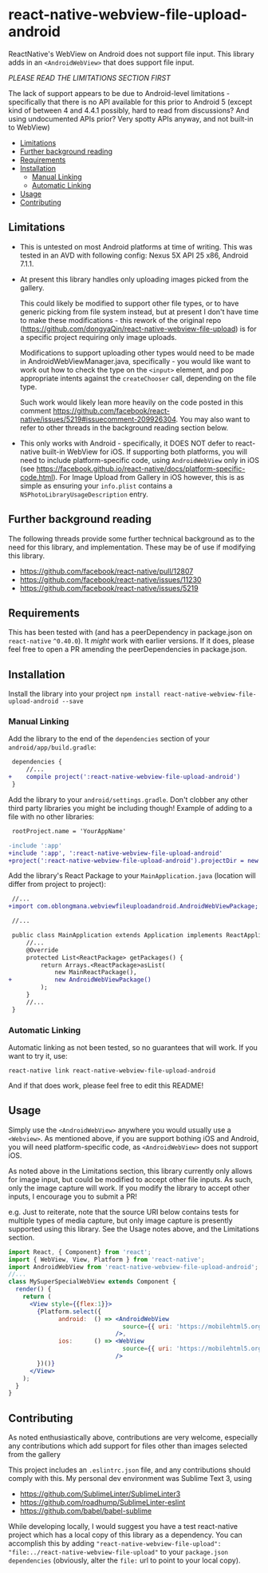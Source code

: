 # react-native-webview-file-upload-android
ReactNative's WebView on Android does not support file input. This library
adds in an `<AndroidWebView>` that does support file input.

*PLEASE READ THE LIMITATIONS SECTION FIRST*

The lack of support appears to be due to Android-level limitations -
specifically that there is no API available for this prior to Android 5 (except
kind of between 4 and 4.4.1 possibly, hard to read from discussions? And using
undocumented APIs prior? Very spotty APIs anyway, and not built-in to WebView)

<!-- MarkdownTOC -->

- [Limitations](#limitations)
- [Further background reading](#further-background-reading)
- [Requirements](#requirements)
- [Installation](#installation)
  - [Manual Linking](#manual-linking)
  - [Automatic Linking](#automatic-linking)
- [Usage](#usage)
- [Contributing](#contributing)

<!-- /MarkdownTOC -->

## Limitations
- This is untested on most Android platforms at time of writing. This was tested
in an AVD with following config: Nexus 5X API 25 x86, Android 7.1.1.

- At present this library handles only uploading images picked from the gallery.

  This could likely be modified to support other file types, or to have generic
  picking from file system instead, but at present I don't have time to make
  these modifications - this rework of the original repo
  (https://github.com/dongyaQin/react-native-webview-file-upload) is for a
  specific project requiring only image uploads.

  Modifications to support uploading other types would need to be made in
  AndroidWebViewManager.java, specifically - you would like want to work out how
  to check the type on the `<input>` element, and pop appropriate intents
  against the `createChooser` call, depending on the file type.

  Such work would likely lean more heavily on the code posted in this comment
  https://github.com/facebook/react-native/issues/5219#issuecomment-209926304.
  You may also want to refer to other threads in the background reading section
  below.

- This only works with Android - specifically, it DOES NOT defer to react-native
built-in WebView for iOS. If supporting both platforms, you will need to include
platform-specific code, using `AndroidWebView` only in iOS (see
https://facebook.github.io/react-native/docs/platform-specific-code.html). For
Image Upload from Gallery in iOS however, this is as simple as ensuring your
`info.plist` contains a `NSPhotoLibraryUsageDescription` entry.

## Further background reading
The following threads provide some further technical background as to the need
for this library, and implementation. These may be of use if modifying this
library.
- https://github.com/facebook/react-native/pull/12807
- https://github.com/facebook/react-native/issues/11230
- https://github.com/facebook/react-native/issues/5219

## Requirements
This has been tested with (and has a peerDependency in package.json on
`react-native` `^0.40.0`). It _might_ work with earlier versions. If it does,
please feel free to open a PR amending the peerDependencies in package.json.

## Installation

Install the library into your project
`npm install react-native-webview-file-upload-android --save`

### Manual Linking

Add the library to the end of the `dependencies` section of your
`android/app/build.gradle`:

```diff
 dependencies {
     //...
+    compile project(':react-native-webview-file-upload-android')
 }
```

Add the library to your `android/settings.gradle`. Don't clobber any other third
party libraries you might be including though! Example of adding to a file with
no other libraries:
```diff
 rootProject.name = 'YourAppName'

-include ':app'
+include ':app', ':react-native-webview-file-upload-android'
+project(':react-native-webview-file-upload-android').projectDir = new File(rootProject.projectDir, '../node_modules/react-native-webview-file-upload-android/android')
```


Add the library's React Package to your `MainApplication.java` (location will
differ from project to project):
```diff
 //...
+import com.oblongmana.webviewfileuploadandroid.AndroidWebViewPackage;

 //...

 public class MainApplication extends Application implements ReactApplication {
     //...
     @Override
     protected List<ReactPackage> getPackages() {
         return Arrays.<ReactPackage>asList(
             new MainReactPackage(),
+            new AndroidWebViewPackage()
         );
     }
     //...
 }
```
### Automatic Linking
Automatic linking as not been tested, so no guarantees that will work. If you
want to try it, use:
```shell
react-native link react-native-webview-file-upload-android
```
And if that does work, please feel free to edit this README!

## Usage
Simply use the `<AndroidWebView>` anywhere you would usually use a `<Webview>`.
As mentioned above, if you are support bothing iOS and Android, you will need
platform-specific code, as `<AndroidWebView>` does not support iOS.

As noted above in the Limitations section, this library currently only
allows for image input, but could be modified to accept other file inputs. As
such, only the image capture will work. If you modify the library to accept
other inputs, I encourage you to submit a PR!

e.g.
Just to reiterate, note that the source URI below contains tests for multiple
types of media capture, but only image capture is presently supported using
this library. See the Usage notes above, and the Limitations section.
```jsx
import React, { Component} from 'react';
import { WebView, View, Platform } from 'react-native';
import AndroidWebView from 'react-native-webview-file-upload-android';
//...
class MySuperSpecialWebView extends Component {
  render() {
    return (
      <View style={{flex:1}}>
        {Platform.select({
              android:  () => <AndroidWebView
                                source={{ uri: 'https://mobilehtml5.org/ts/?id=23' }}
                              />,
              ios:      () => <WebView
                                source={{ uri: 'https://mobilehtml5.org/ts/?id=23' }}
                              />
        })()}
      </View>
    );
  }
}
```

## Contributing
As noted enthusiastically above, contributions are very welcome, especially any
contributions which add support for files other than images selected from the
gallery

This project includes an `.eslintrc.json` file, and any contributions should
comply with this. My personal dev environment was Sublime Text 3, using
- https://github.com/SublimeLinter/SublimeLinter3
- https://github.com/roadhump/SublimeLinter-eslint
- https://github.com/babel/babel-sublime

While developing locally, I would suggest you have a test react-native project
which has a local copy of this library as a dependency. You can accomplish this
by adding
`"react-native-webview-file-upload": "file:../react-native-webview-file-upload"`
to your `package.json` `dependencies` (obviously, alter the `file:` url to
point to your local copy).
